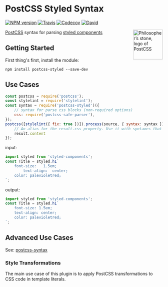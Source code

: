 PostCSS Styled Syntax
====

[![NPM version](https://img.shields.io/npm/v/postcss-styled.svg?style=flat-square)](https://www.npmjs.com/package/postcss-styled)
[![Travis](https://img.shields.io/travis/gucong3000/postcss-styled.svg)](https://travis-ci.org/gucong3000/postcss-styled)
[![Codecov](https://img.shields.io/codecov/c/github/gucong3000/postcss-styled.svg)](https://codecov.io/gh/gucong3000/postcss-styled)
[![David](https://img.shields.io/david/dev/gucong3000/postcss-styled.svg)](https://david-dm.org/gucong3000/postcss-styled?type=dev)

<img align="right" width="95" height="95"
	title="Philosopher’s stone, logo of PostCSS"
	src="http://postcss.github.io/postcss/logo.svg">

[PostCSS](https://github.com/postcss/postcss) syntax for parsing [styled components](https://github.com/styled-components/styled-components)

## Getting Started

First thing's first, install the module:

```
npm install postcss-styled --save-dev
```

## Use Cases

```js
const postcss = require('postcss');
const stylelint = require('stylelint');
const syntax = require('postcss-styled')({
	// syntax for parse css blocks (non-required options)
	css: require('postcss-safe-parser'),
});
postcss([stylelint({ fix: true })]).process(source, { syntax: syntax }).then(function (result) {
	// An alias for the result.css property. Use it with syntaxes that generate non-CSS output.
	result.content
});
```

input:
```javascript
import styled from 'styled-components';
const Title = styled.h1`
	font-size:   1.5em;
		text-align:  center;
	color: palevioletred;
`;
```

output:
```javascript
import styled from 'styled-components';
const Title = styled.h1`
	font-size: 1.5em;
	text-align: center;
	color: palevioletred;
`;
```

## Advanced Use Cases

See: [postcss-syntax](https://github.com/gucong3000/postcss-syntax)

### Style Transformations

The main use case of this plugin is to apply PostCSS transformations to CSS code in template literals.
